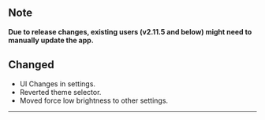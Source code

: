## Note

**Due to release changes, existing users (v2.11.5 and below) might need to manually update the app.**

<!-- ## Added

- EPUB : Collapsible tiles for side list. #190 -->

## Changed

- UI Changes in settings.
- Reverted theme selector.
- Moved force low brightness to other settings.

<!-- ## Fixed

- Unable to open folders ending with supported extension names. -->

---

